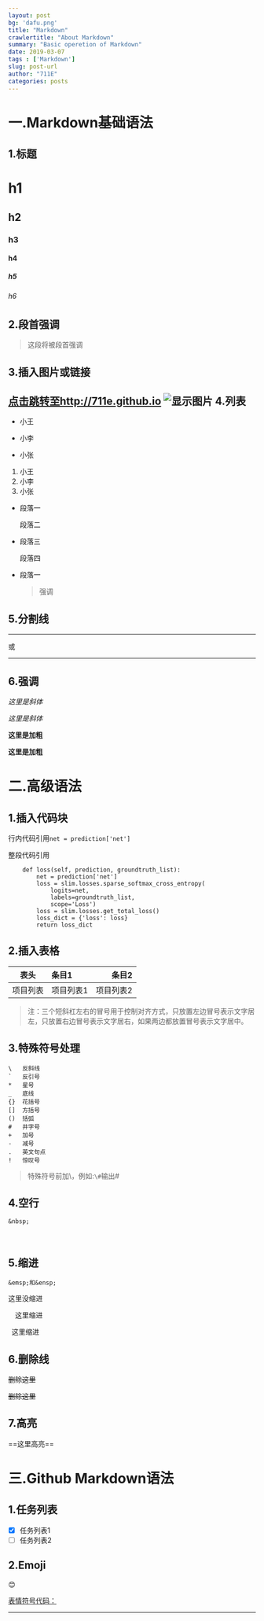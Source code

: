 ```yaml
---
layout: post
bg: 'dafu.png'
title: "Markdown"
crawlertitle: "About Markdown"
summary: "Basic operetion of Markdown"
date: 2019-03-07
tags : ['Markdown']
slug: post-url
author: "711E"
categories: posts
---
```


一.Markdown基础语法
===
1.标题
---
  # h1 
  ## h2
  ### h3
  #### h4
  ##### h5
  ###### h6

2.段首强调
---
> 这段将被段首强调

3.插入图片或链接
---
[点击跳转至http://711e.github.io](http://711e.github.io)
![显示图片](http://711e.github.io/assets/images/xiaohei.png)
4.列表
---
* 小王
+ 小李
- 小张

1. 小王
2. 小李
3. 小张

* 段落一

  段落二
  
* 段落三

  段落四
  
* 段落一
	> 强调

5.分割线
---
---
或
***

6.强调
---
*这里是斜体*

_这里是斜体_

**这里是加粗**

__这里是加粗__

二.高级语法
===
1.插入代码块
---
行内代码引用`net = prediction['net']`

整段代码引用

```
    def loss(self, prediction, groundtruth_list):
        net = prediction['net']
        loss = slim.losses.sparse_softmax_cross_entropy(
            logits=net,
            labels=groundtruth_list,
            scope='Loss')
        loss = slim.losses.get_total_loss()
        loss_dict = {'loss': loss}
        return loss_dict
```
2.插入表格
---
表头|条目1|条目2
:---:|:---|---:
项目列表|项目列表1|项目列表2
> 注：三个短斜杠左右的冒号用于控制对齐方式，只放置左边冒号表示文字居左，只放置右边冒号表示文字居右，如果两边都放置冒号表示文字居中。

3.特殊符号处理
---
	\   反斜线
	`   反引号
	*   星号
	_   底线
	{}  花括号
	[]  方括号
	()  括弧
	#   井字号
	+   加号
	-   减号
	.   英文句点
	!   惊叹号

> 特殊符号前加\，例如:`\#`输出\#

4.空行
---
`&nbsp;`

&nbsp;

5.缩进
---
`&emsp;和&ensp;`

这里没缩进

&emsp;这里缩进

&ensp;这里缩进

6.删除线
---
<del> 删除这里 </del>

~~删除这里~~

7.高亮
---
==这里高亮==

三.Github Markdown语法
===
1.任务列表
---
* [x] 任务列表1
* [ ] 任务列表2

2.Emoji
---
:blush:

[表情符号代码：](https://github.com/guodongxiaren/README/blob/master/emoji.md)
***
